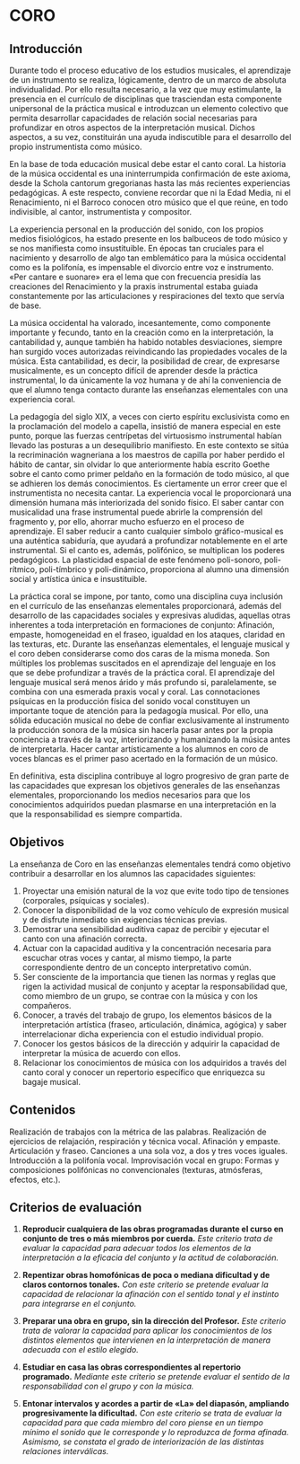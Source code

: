 # **CORO**

## **Introducción**

Durante todo el proceso educativo de los estudios musicales, el aprendizaje de un instrumento se realiza, lógicamente, dentro de un marco de absoluta individualidad. Por ello resulta necesario, a la vez que muy estimulante, la presencia en el currículo de disciplinas que trasciendan esta componente unipersonal de la práctica musical e introduzcan un elemento colectivo que permita desarrollar capacidades de relación social necesarias para profundizar en otros aspectos de la interpretación musical. Dichos aspectos, a su vez, constituirán una ayuda indiscutible para el desarrollo del propio instrumentista como músico. 

En la base de toda educación musical debe estar el canto coral. La historia de la música occidental es una ininterrumpida confirmación de este axioma, desde la Schola cantorum gregorianas hasta las más recientes experiencias pedagógicas. A este respecto, conviene recordar que ni la Edad Media, ni el Renacimiento, ni el Barroco conocen otro músico que el que reúne, en todo indivisible, al cantor, instrumentista y compositor. 

La experiencia personal en la producción del sonido, con los propios medios fisiológicos, ha estado presente en los balbuceos de todo músico y se nos manifiesta como insustituible. En épocas tan cruciales para el nacimiento y desarrollo de algo tan emblemático para la música occidental como es la polifonía, es impensable el divorcio entre voz e instrumento. «Per cantare e suonare» era el lema que con frecuencia presidía las creaciones del Renacimiento y la praxis instrumental estaba guiada constantemente por las articulaciones y respiraciones del texto que servía de base. 

La música occidental ha valorado, incesantemente, como componente importante y fecundo, tanto en la creación como en la interpretación, la cantabilidad y, aunque también ha habido notables desviaciones, siempre han surgido voces autorizadas reivindicando las propiedades vocales de la música. Esta cantabilidad, es decir, la posibilidad de crear, de expresarse musicalmente, es un concepto difícil de aprender desde la práctica instrumental, lo da únicamente la voz humana y de ahí la conveniencia de que el alumno tenga contacto durante las enseñanzas elementales con una experiencia coral.

La pedagogía del siglo XIX, a veces con cierto espíritu exclusivista como en la proclamación del modelo a capella, insistió de manera especial en este punto, porque las fuerzas centrípetas del virtuosismo instrumental habían llevado las posturas a un desequilibrio manifiesto. En este contexto se sitúa la recriminación wagneriana a los maestros de capilla por haber perdido el hábito de cantar, sin olvidar lo que anteriormente había escrito Goethe sobre el canto como primer peldaño en la formación de todo músico, al que se adhieren los demás conocimientos. Es ciertamente un error creer que el instrumentista no necesita cantar. La experiencia vocal le proporcionará una dimensión humana más interiorizada del sonido físico. El saber cantar con musicalidad una frase instrumental puede abrirle la comprensión del fragmento y, por ello, ahorrar mucho esfuerzo en el proceso de aprendizaje. El saber reducir a canto cualquier símbolo gráfico-musical es una auténtica sabiduría, que ayudará a profundizar notablemente en el arte instrumental. Si el canto es, además, polifónico, se multiplican los poderes pedagógicos. La plasticidad espacial de este fenómeno poli-sonoro, poli-rítmico, poli-tímbrico y poli-dinámico, proporciona al alumno una dimensión social y artística única e insustituible. 

La práctica coral se impone, por tanto, como una disciplina cuya inclusión en el currículo de las enseñanzas elementales proporcionará, además del desarrollo de las capacidades sociales y expresivas aludidas, aquellas otras inherentes a toda interpretación en formaciones de conjunto: Afinación, empaste, homogeneidad en el fraseo, igualdad en los ataques, claridad en las texturas, etc. Durante las enseñanzas elementales, el lenguaje musical y el coro deben considerarse como dos caras de la misma moneda. Son múltiples los problemas suscitados en el aprendizaje del lenguaje en los que se debe profundizar a través de la práctica coral. El aprendizaje del lenguaje musical será menos árido y más profundo si, paralelamente, se combina con una esmerada praxis vocal y coral. Las connotaciones psíquicas en la producción física del sonido vocal constituyen un importante toque de atención para la pedagogía musical. Por ello, una sólida educación musical no debe de confiar exclusivamente al instrumento la producción sonora de la música sin hacerla pasar antes por la propia conciencia a través de la voz, interiorizando y humanizando la música antes de interpretarla. Hacer cantar artísticamente a los alumnos en coro de voces blancas es el primer paso acertado en la formación de un músico. 

En definitiva, esta disciplina contribuye al logro progresivo de gran parte de las capacidades que expresan los objetivos generales de las enseñanzas elementales, proporcionando los medios necesarios para que los conocimientos adquiridos puedan plasmarse en una interpretación en la que la responsabilidad es siempre compartida. 

## **Objetivos** 

La enseñanza de Coro en las enseñanzas elementales tendrá como objetivo contribuir a desarrollar en los alumnos las capacidades siguientes: 

1) Proyectar una emisión natural de la voz que evite todo tipo de tensiones (corporales, psíquicas y sociales).   
2) Conocer la disponibilidad de la voz como vehículo de expresión musical y de disfrute inmediato sin exigencias técnicas previas.   
3) Demostrar una sensibilidad auditiva capaz de percibir y ejecutar el canto con una afinación correcta.   
4) Actuar con la capacidad auditiva y la concentración necesaria para escuchar otras voces y cantar, al mismo tiempo, la parte correspondiente dentro de un concepto interpretativo común.   
5) Ser consciente de la importancia que tienen las normas y reglas que rigen la actividad musical de conjunto y aceptar la responsabilidad que, como miembro de un grupo, se contrae con la música y con los compañeros.   
6) Conocer, a través del trabajo de grupo, los elementos básicos de la interpretación artística (fraseo, articulación, dinámica, agógica) y saber interrelacionar dicha experiencia con el estudio individual propio.   
7) Conocer los gestos básicos de la dirección y adquirir la capacidad de interpretar la música de acuerdo con ellos.   
8) Relacionar los conocimientos de música con los adquiridos a través del canto coral y conocer un repertorio específico que enriquezca su bagaje musical. 

## **Contenidos** 

Realización de trabajos con la métrica de las palabras. Realización de ejercicios de relajación, respiración y técnica vocal. Afinación y empaste. Articulación y fraseo. Canciones a una sola voz, a dos y tres voces iguales. Introducción a la polifonía vocal. Improvisación vocal en grupo: Formas y composiciones polifónicas no convencionales (texturas, atmósferas, efectos, etc.). 

## **Criterios de evaluación** 

1. **Reproducir cualquiera de las obras programadas durante el curso en conjunto de tres o más miembros por cuerda.** *Este criterio trata de evaluar la capacidad para adecuar todos los elementos de la interpretación a la eficacia del conjunto y la actitud de colaboración.*

2. **Repentizar obras homofónicas de poca o mediana dificultad y de claros contornos tonales.** *Con este criterio se pretende evaluar la capacidad de relacionar la afinación con el sentido tonal y el instinto para integrarse en el conjunto.*

3. **Preparar una obra en grupo, sin la dirección del Profesor.** *Este criterio trata de valorar la capacidad para aplicar los conocimientos de los distintos elementos que intervienen en la interpretación de manera adecuada con el estilo elegido.*

4. **Estudiar en casa las obras correspondientes al repertorio programado.** *Mediante este criterio se pretende evaluar el sentido de la responsabilidad con el grupo y con la música.*

5. **Entonar intervalos y acordes a partir de «La» del diapasón, ampliando progresivamente la dificultad.** *Con este criterio se trata de evaluar la capacidad para que cada miembro del coro piense en un tiempo mínimo el sonido que le corresponde y lo reproduzca de forma afinada. Asimismo, se constata el grado de interiorización de las distintas relaciones interválicas.*